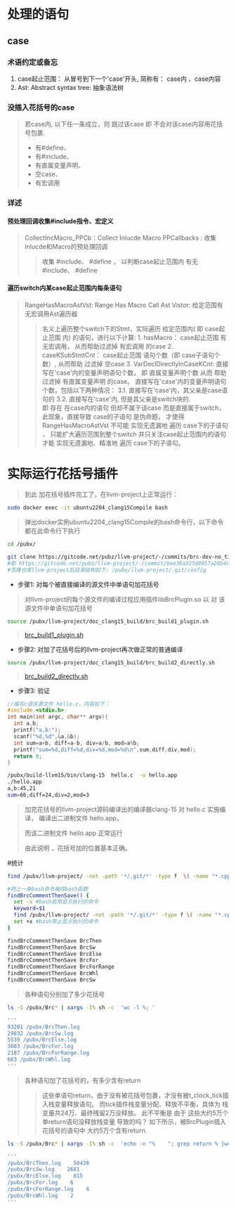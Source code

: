 # 处理的语句

## case
### 术语约定或备忘
1. case起止范围： 从冒号到下一个'case'开头,  简称有： case内 、case内容
2. Ast: Abstract syntax tree: 抽象语法树


### 没插入花括号的case
> 若case内, 以下任一条成立，则 跳过该case 即 不会对该case内容用花括号包裹.
> - 有#define、
> - 有#include、
> - 有直属变量声明、
> - 空case、
> - 有宏调用 


###  详述
#### 预处理回调收集#include指令、宏定义 
> CollectIncMacro_PPCb：Collect Inlucde Macro PPCallbacks :  收集Inlucde和Macro的预处理回调
>>  收集 #include、 #define ，  以判断case起止范围内 有无 #include、 #define

#### 遍历switch内某case起止范围内每条语句
>RangeHasMacroAstVst: Range Has Macro Call Ast Vistor: 给定范围有无宏调用Ast遍历器
>>  名义上遍历整个switch下的Stmt，实际遍历   给定范围内( 即 case起止范围 内) 的语句，进行以下计算:
    1. hasMacro： case起止范围 有无宏调用，
      从而帮助过滤掉 有宏调用 的case
    2. caseKSubStmtCnt：    case起止范围 语句个数（即 case子语句个数）, 
      从而帮助 过滤掉 空case
    3. VarDeclDirectlyInCaseKCnt:   直接写在'case'内的变量声明语句个数，
      即 直属变量声明个数 
      从而 帮助过滤掉 有直属变量声明 的case。
      直接写在'case'内的变量声明语句个数，包括以下两种情况：
      3.1. 直接写在'case'内，其父亲是case语句的
      3.2. 直接写在'case'内, 但是其父亲是switch块的.  
        即 存在 在case内的语句 但却不属于该case  而是直接属于switch， 此现象，直接导致 case的子语句 是伪命题，
          才使得 RangeHasMacroAstVst 不可能 实现无遗漏地 遍历 case下的子语句 ， 
            只能扩大遍历范围到整个switch 并只关注case起止范围内的语句 才能 实现无遗漏地、精准地 遍历 case下的子语句。


# 实际运行花括号插件
> 到此 加花括号插件完工了，在llvm-project上正常运行：

```bash
sudo docker exec -it ubuntu2204_clang15Compile bash
```
> 弹出docker实例ubuntu2204_clang15Compile的bash命令行，以下命令都在此命令行下执行

```bash
cd /pubx/

git clone https://gitcode.net/pubz/llvm-project/-/commits/brc-dev-no_tick
#即 https://gitcode.net/pubz/llvm-project/-/commit/bee38a325d0957a28b4d06cb4be3c251d143cdf0
#克隆仓库llvm-project后目录结构如下: /pubx/llvm-project/.git/config
```

- 步骤1: 对每个被直接编译的源文件中单语句加花括号
>  对llvm-project的每个源文件的编译过程应用插件libBrcPlugin.so 以 对 该源文件中单语句加花括号
```bash
source /pubx/llvm-project/doc_clang15_build/brc_build1_plugin.sh
```
> [brc_build1_plugin.sh](https://gitcode.net/pubz/llvm-project/-/blob/brc-dev-no_tick/doc_clang15_build/brc_build1_plugin.sh)

- 步骤2: 对加了花括号后的llvm-project再次做正常的普通编译
```bash
source /pubx/llvm-project/doc_clang15_build/brc_build2_directly.sh
```
> [brc_build2_directly.sh](https://gitcode.net/pubz/llvm-project/-/blob/brc-dev-no_tick/doc_clang15_build/brc_build2_directly.sh)

- 步骤3: 验证
```cpp
//编写c语言源文件 hello.c，内容如下：
#include <stdio.h>
int main(int argc, char** argv){
  int a,b;
  printf("a,b:");
  scanf("%d,%d",&a,&b);
  int sum=a+b, diff=a-b, div=a/b, mod=a%b;
  printf("sum=%d,diff=%d,div=%d,mod=%d\n",sum,diff,div,mod);
  return 0;
}
```

```bash
/pubx/build-llvm15/bin/clang-15  hello.c  -o hello.app
./hello.app
a,b:45,21
sum=66,diff=24,div=2,mod=3
```
> 加完花括号的llvm-project源码编译出的编译器clang-15  对 hello.c 实施编译， 编译出二进制文件 hello.app，
>
> 而该二进制文件 hello.app 正常运行
>
> 由此说明 ，花括号加的位置基本正确。


#统计
```bash
find /pubx/llvm-project/ -not -path '*/.git/*' -type f  \( -name "*.cpp" -or -name "*.c"  \)   | xargs -I% grep -Hn    BrcXxx    % > /pubx/BrcXxx.log

#把上一条bash命令抽成bash函数
findBrcCommentThenSave() {
  set -x #bash启用显示执行的命令
  keyword=$1
  find /pubx/llvm-project/ -not -path '*/.git/*' -type f \( -name "*.cpp" -or -name "*.c" \) | xargs -I% grep -Hn "$keyword" % |tee  /pubx/"${keyword}.log"
  set +x #bash禁止显示执行的命令
}
```

```bash
findBrcCommentThenSave BrcThen
findBrcCommentThenSave BrcSw
findBrcCommentThenSave BrcElse
findBrcCommentThenSave BrcFor
findBrcCommentThenSave BrcForRange
findBrcCommentThenSave BrcWhl
findBrcCommentThenSave BrcSw
```

> 各种语句分别加了多少花括号
```bash
ls -S /pubx/Brc* | xargs -I% sh -c  'wc -l %; ' 

'''
93201 /pubx/BrcThen.log
29832 /pubx/BrcSw.log
5539 /pubx/BrcElse.log
3603 /pubx/BrcFor.log
2187 /pubx/BrcForRange.log
663 /pubx/BrcWhl.log
'''
```

> 各种语句加了花括号的，有多少含有return
>> 这些单语句return，由于没有被花括号包裹，才没有被t_clock_tick插入栈变量释放语句。
>> 而tick插件栈变量分配、释放不平衡，具体为  栈变量共24万、最终残留2万没释放。  此不平衡是 由于 这些大约5万个单return语句没释放栈变量 导致的吗？
>> 如下所示，被BrcPlugin插入花括号的语句中 大约5万个含有return. 
```bash
ls -S /pubx/Brc* | xargs -I% sh -c  'echo -n "%    "; grep return % |wc -l '

'''
/pubx/BrcThen.log    50438
/pubx/BrcSw.log    2681
/pubx/BrcElse.log    815
/pubx/BrcFor.log    6
/pubx/BrcForRange.log    4
/pubx/BrcWhl.log    2
'''
```